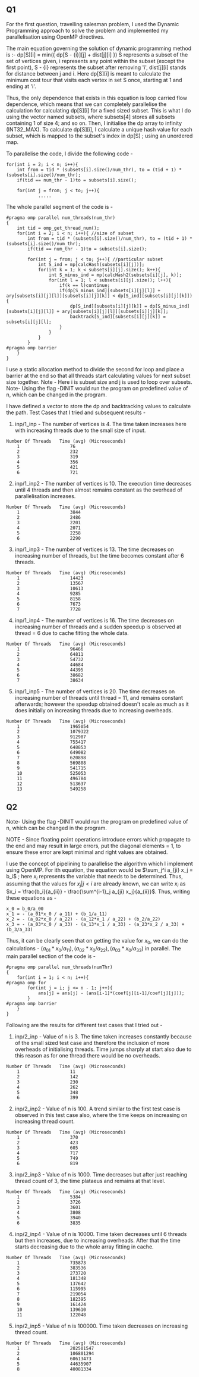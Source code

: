 
## Q1
For the first question, travelling salesman problem, I used the Dynamic Programming approach to solve the problem and implemented my parallelisation using OpenMP directives.

The main equation governing the solution of dynamic programming method is :-
            dp[S][i] = min({ dp[S - {i}][j] + dist[j][i] })
S represents a subset of the set of vertices given, i represents any point within the subset (except the first point), S - {i} represents the subset after removing 'i', 
dist[j][i] stands for distance between j and i. Here dp[S][i] is meant to calculate the minimum cost tour that visits each vertex in set S once, starting at 1 and ending at 'i'.

Thus, the only dependence that exists in this equation is loop carried flow dependence, which means that we can completely parallelise the calculation for calculating dp[S][i] for a fixed sized subset.
This is what I do using the vector named subsets, where subsets[4] stores all subsets containing 1 of size 4; and so on. Then, I initialise the dp array to infinity (INT32_MAX). 
To calculate dp[S][i], I calculate a unique hash value for each subset, which is mapped to the subset's index in dp[S] ; using an unordered map. 

To parallelise the code, I divide the following code -

```
for(int i = 2; i < n; i++){
    int from = tid * (subsets[i].size()/num_thr), to = (tid + 1) * (subsets[i].size()/num_thr);
    if(tid == num_thr - 1)to = subsets[i].size();

    for(int j = from; j < to; j++){
            .....
```

The whole parallel segment of the code is -
```
#pragma omp parallel num_threads(num_thr) 
{   
    int tid = omp_get_thread_num();
    for(int i = 2; i < n; i++){ //size of subset
        int from = tid * (subsets[i].size()/num_thr), to = (tid + 1) * (subsets[i].size()/num_thr);
        if(tid == num_thr - 1)to = subsets[i].size();

        for(int j = from; j < to; j++){ //particular subset
            int S_ind = mp[calcHash(subsets[i][j])];
            for(int k = 1; k < subsets[i][j].size(); k++){
                int S_minus_ind = mp[calcHash2(subsets[i][j], k)];
                for(int l = 1; l < subsets[i][j].size(); l++){
                    if(k == l)continue;
                    if(dp[S_minus_ind][subsets[i][j][l]] + ary[subsets[i][j][l]][subsets[i][j][k]] < dp[S_ind][subsets[i][j][k]]){
                        dp[S_ind][subsets[i][j][k]] = dp[S_minus_ind][subsets[i][j][l]] + ary[subsets[i][j][l]][subsets[i][j][k]];
                        backtrack[S_ind][subsets[i][j][k]] = subsets[i][j][l];
                    }
                }
            }
        }
#pragma omp barrier
    }
}
```
I use a static allocation method to divide the second for loop and place a barrier at the end so that all threads start calculating values for next subset size together. Note - Here i is subset size and j is used to loop over subsets. Note- Using the flag -DINIT would run the program on predefined value of n, which can be changed in the program.

I have defined a vector to store the dp and backtracking values to calculate the path. Test Cases that I tried and subsequent results -
1. inp/1_inp  -  The number of vertices is 4. The time taken increases here with increasing threads due to the small size of input.
```
Number Of Threads   Time (avg) (Microseconds)
    1                   76
    2                   232
    3                   319
    4                   356
    5                   421
    6                   721
```

2. inp/1_inp2 - The number of vertices is 10. The execution time decreases until 4 threads and then almost remains constant as the overhead of parallelisation increases.
```
Number Of Threads   Time (avg) (Microseconds)
    1                   3844
    2                   2486
    3                   2201
    4                   2071
    5                   2258
    6                   2290
```

3. inp/1_inp3 - The number of vertices is 13. The time decreases on increasing number of threads, but the time becomes constant after 6 threads.
```
Number Of Threads   Time (avg) (Microseconds)
    1                   14423
    2                   13567
    3                   10613
    4                   9285
    5                   8158
    6                   7673
    7                   7728
```

4.  inp/1_inp4 - The number of vertices is 16. The time decreases on increasing number of threads and a sudden speedup is observed at thread = 6 due to cache fitting the whole data.
```
Number Of Threads   Time (avg) (Microseconds)
    1                   96466
    2                   64811
    3                   54732
    4                   44684
    5                   44395
    6                   38682
    7                   38634
```

5.  inp/1_inp5 - The number of vertices is 20. The time decreases on increasing number of threads until thread = 11, and remains constant afterwards; however the speedup obtained doesn't scale as much as it does initially on increasing threads due to increasing overheads.
```
Number Of Threads   Time (avg) (Microseconds)
    1                   1965054
    2                   1079322
    3                   912987
    4                   755417
    5                   648853
    6                   649082
    7                   620898
    8                   569808
    9                   541715
    10                  525053
    11                  496784
    12                  513637
    13                  549258
```

## Q2
Note- Using the flag -DINIT would run the program on predefined value of n, which can be changed in the program.

NOTE - Since floating point operations introduce errors which propagate to the end and may result in large errors, put the diagonal elements = 1, to ensure these error are kept minimal and right values are obtained.


 I use the concept of pipelining to parallelise the algorithm which I implement using OpenMP. For ith equation, the equation would be $\sum_j^i a_{ji} x_j = b_i$ ; here $x_i$ represents the variable that needs to be determined. Thus, assuming that the values for $x_j | j < i$ are already known, we can write $x_i$ as $x_i = \frac{b_i}{a_{ii}} - \frac{\sum^{i-1}_j a_{ji} x_j}{a_{ii}}$. Thus, writing these equations as - 
```
x_0 = b_0/a_00
x_1 = - (a_01*x_0 / a_11) + (b_1/a_11)
x_2 = - (a_02*x_0 / a_22) - (a_12*x_1 / a_22) + (b_2/a_22)
x_3 = - (a_03*x_0 / a_33) - (a_13*x_1 / a_33) - (a_23*x_2 / a_33) + (b_3/a_33)
```
Thus, it can be clearly seen that on getting the value for $x_0$, we can do the calculations - $(a_{01}*x_0 / a_{11}) , (a_{02}*x_0 / a_{22}), (a_{03}*x_0 / a_{33})$ in parallel. The main parallel section of the code is -
```
#pragma omp parallel num_threads(numThr) 
{    
    for(int i = 1; i < n; i++){
#pragma omp for 
        for(int j = i; j <= n - 1; j++){
            ans[j] = ans[j] - (ans[i-1]*(coef[j][i-1]/coef[j][j]));
        }
#pragma omp barrier
    }
}
```

Following are the results for different test cases that I tried out -

1. inp/2_inp - Value of n is 3. The time taken increases constantly because of the small sized test case and therefore the inclusion of more overheads of initialising threads. Time jumps sharply at start also due to this reason as for one thread there would be no overheads.
```
Number Of Threads   Time (avg) (Microseconds)
    1                   11
    2                   142
    3                   230
    4                   262
    5                   348
    6                   399
```

2. inp/2_inp2 - Value of n is 100. A trend similar to the first test case is observed in this test case also, where the time keeps on increasing on increasing thread count.
```
Number Of Threads   Time (avg) (Microseconds)
    1                   370
    2                   423
    3                   605
    4                   717
    5                   749
    6                   819
```

3. inp/2_inp3 - Value of n is 1000. Time decreases but after just reaching thread count of 3, the time plataeus and remains at that level.  
```
Number Of Threads   Time (avg) (Microseconds)
    1                   5384
    2                   3726
    3                   3601
    4                   3808
    5                   3940
    6                   3835
```

4. inp/2_inp4 - Value of n is 10000. Time taken decreases until 6 threads but then increases, due to increasing overheads. After that the time starts decreasing due to the whole array fitting in cache. 
```
Number Of Threads   Time (avg) (Microseconds)
    1                   735873
    2                   383536
    3                   273720
    4                   181348
    5                   137642
    6                   115995
    7                   219054
    8                   182395
    9                   161424
    10                  139610
    11                  122048
```

5. inp/2_inp5 - Value of n is 100000. Time taken decreases on increasing thread count. 
```
Number Of Threads   Time (avg) (Microseconds)
    1                   202501547
    2                   106801294
    4                   60613473
    5                   44635907
    8                   40081334
```
